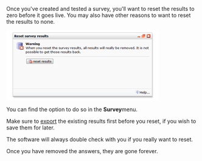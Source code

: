 Once you've created and tested a survey, you'll want to reset the
results to zero before it goes live. You may also have other reasons to
want to reset the results to none.

![](images/resetsurveyresults.png)

You can find the option to do so in the **Survey**menu.

Make sure to [export](#) the existing results first before you reset, if
you wish to save them for later.

The software will always double check with you if you really want to
reset.

Once you have removed the answers, they are gone forever.
